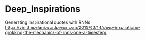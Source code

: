 # Deep_Inspirations
Generating inspirational quotes with RNNs
https://vinithapalani.wordpress.com/2019/03/14/deep-inspirations-grokking-the-mechanics-of-rnns-one-a-timestep/
